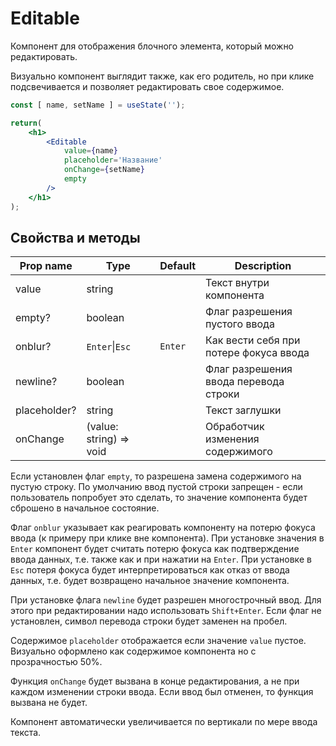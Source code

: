 # Editable
Компонент для отображения блочного элемента, который можно редактировать.

Визуально компонент выглядит также, как его родитель, но при клике подсвечивается
и позволяет редактировать свое содержимое.

```jsx
const [ name, setName ] = useState('');

return(
    <h1>
        <Editable
            value={name}
            placeholder='Название'
            onChange={setName}
            empty
        />
    </h1>
);
```

## Свойства и методы
|Prop name|Type|Default|Description|
|---------|----|-------|-----------|
|value|string||Текст внутри компонента|
|empty?|boolean||Флаг разрешения пустого ввода|
|onblur?|`Enter`\|`Esc`|`Enter`|Как вести себя при потере фокуса ввода|
|newline?|boolean||Флаг разрешения ввода перевода строки|
|placeholder?|string||Текст заглушки|
|onChange|(value: string) => void||Обработчик изменения содержимого|

Если установлен флаг `empty`, то разрешена замена содержимого на пустую строку. По умолчанию ввод пустой строки запрещен - если пользователь попробует это сделать, то значение компонента будет сброшено в начальное состояние.

Флаг `onblur` указывает как реагировать компоненту на потерю фокуса ввода (к примеру при клике вне компонента). При установке значения в `Enter` компонент будет считать потерю фокуса как подтверждение ввода данных, т.е. также как и при нажатии на `Enter`. При установке в `Esc` потеря фокуса будет интерпретироваться как отказ от ввода данных, т.е. будет возвращено начальное значение компонента.

При установке флага `newline` будет разрешен многострочный ввод. Для этого при редактировании надо использовать `Shift+Enter`. Если флаг не установлен, символ перевода строки будет заменен на пробел.

Содержимое `placeholder` отображается если значение `value` пустое. Визуально оформлено как содержимое компонента но с прозрачностью 50%.

Функция `onChange` будет вызвана в конце редактирования, а не при каждом изменении строки ввода. Если ввод был отменен, то функция вызвана не будет.

Компонент автоматически увеличивается по вертикали по мере ввода текста.
